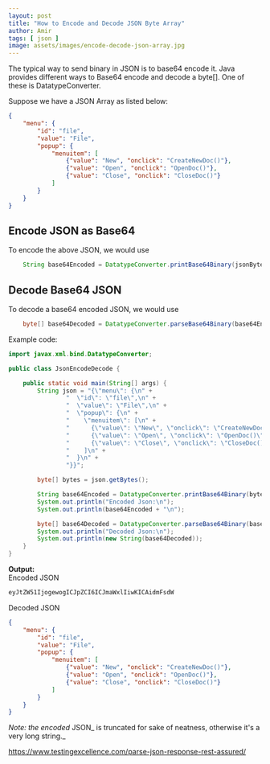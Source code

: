 ```yaml
---
layout: post
title: "How to Encode and Decode JSON Byte Array"
author: Amir
tags: [ json ]
image: assets/images/encode-decode-json-array.jpg
---
```


The typical way to send binary in JSON is to base64 encode it. Java provides different ways to Base64 encode and decode a byte[]. One of these is DatatypeConverter.

Suppose we have a JSON Array as listed below:

```json
{
    "menu": {
        "id": "file",
        "value": "File",
        "popup": {
            "menuitem": [
                {"value": "New", "onclick": "CreateNewDoc()"},
                {"value": "Open", "onclick": "OpenDoc()"},
                {"value": "Close", "onclick": "CloseDoc()"}
            ]
        }
    }
}
```

## Encode JSON as Base64

To encode the above JSON, we would use

```java
    String base64Encoded = DatatypeConverter.printBase64Binary(jsonBytes);
```

## Decode Base64 JSON

To decode a base64 encoded JSON, we would use

```java
    byte[] base64Decoded = DatatypeConverter.parseBase64Binary(base64Encoded);
```

Example code:

```java
import javax.xml.bind.DatatypeConverter;

public class JsonEncodeDecode {

    public static void main(String[] args) {
        String json = "{\"menu\": {\n" +
                "  \"id\": \"file\",\n" +
                "  \"value\": \"File\",\n" +
                "  \"popup\": {\n" +
                "    \"menuitem\": [\n" +
                "      {\"value\": \"New\", \"onclick\": \"CreateNewDoc()\"},\n" +
                "      {\"value\": \"Open\", \"onclick\": \"OpenDoc()\"},\n" +
                "      {\"value\": \"Close\", \"onclick\": \"CloseDoc()\"}\n" +
                "    ]\n" +
                "  }\n" +
                "}}";

        byte[] bytes = json.getBytes();

        String base64Encoded = DatatypeConverter.printBase64Binary(bytes);
        System.out.println("Encoded Json:\n");
        System.out.println(base64Encoded + "\n");

        byte[] base64Decoded = DatatypeConverter.parseBase64Binary(base64Encoded);
        System.out.println("Decoded Json:\n");
        System.out.println(new String(base64Decoded));
    }
}
```
**Output:**  
Encoded JSON

```bash
eyJtZW51IjogewogICJpZCI6ICJmaWxlIiwKICAidmFsdW
```

Decoded JSON

```json
{
    "menu": {
        "id": "file",
        "value": "File",
        "popup": {
            "menuitem": [
                {"value": "New", "onclick": "CreateNewDoc()"},
                {"value": "Open", "onclick": "OpenDoc()"},
                {"value": "Close", "onclick": "CloseDoc()"}
            ]
        }
    }
}
```
_Note: the encoded_ JSON_ is truncated for sake of neatness, otherwise it's a very long string._

https://www.testingexcellence.com/parse-json-response-rest-assured/
